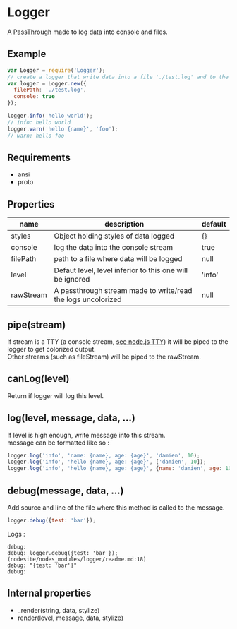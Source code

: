 Logger
=============

A [PassThrough](http://nodejs.org/api/stream.html#stream_class_stream_passthrough) made to log data into console and files.

## Example

```javascript
var Logger = require('Logger');
// create a logger that write data into a file './test.log' and to the console
var logger = Logger.new({
  filePath: './test.log',
  console: true
});

logger.info('hello world');
// info: hello world
logger.warn('hello {name}', 'foo');
// warn: hello foo
```

## Requirements

- ansi
- proto

## Properties

name | description | default
---- | ----------- | --------------
styles | Object holding styles of data logged | {}
console | log the data into the console stream | true
filePath | path to a file where data will be logged | null
level | Defaut level, level inferior to this one will be ignored | 'info'
rawStream | A passthrough stream made to write/read the logs uncolorized | null

## pipe(stream)

If stream is a TTY (a console stream, [see node.js TTY](http://nodejs.org/api/tty.html)) it will be piped to the logger to get colorized output.  
Other streams (such as fileStream) will be piped to the rawStream.

## canLog(level)

Return if logger will log this level. 

## log(level, message, data, ...)

If level is high enough, write message into this stream.  
message can be formatted like so :

```javascript
logger.log('info', 'name: {name}, age: {age}', 'damien', 10);
logger.log('info', 'hello {name}, age: {age}', ['damien', 10]);
logger.log('info', 'hello {name}, age: {age}', {name: 'damien', age: 10});
```

## debug(message, data, ...)

Add source and line of the file where this method is called to the message.

```javascript
logger.debug({test: 'bar'});
```

Logs :
```
debug:
debug: logger.debug({test: 'bar'}); (nodesite/nodes_modules/logger/readme.md:18)
debug: "{test: 'bar'}"
debug:
```

## Internal properties
- _render(string, data, stylize)
- render(level, message, data, stylize)

